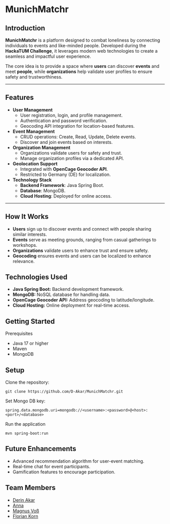# MunichMatchr

## Introduction

**MunichMatchr** is a platform designed to combat loneliness by connecting individuals to events and like-minded people. Developed during the **HackaTUM Challenge**, it leverages modern web technologies to create a seamless and impactful user experience.

The core idea is to provide a space where **users** can discover **events** and meet **people**, while **organizations** help validate user profiles to ensure safety and trustworthiness.

---

## Features

- **User Management**
  - User registration, login, and profile management.
  - Authentication and password verification.
  - Geocoding API integration for location-based features.
- **Event Management**
  - CRUD operations: Create, Read, Update, Delete events.
  - Discover and join events based on interests.
- **Organization Management**
  - Organizations validate users for safety and trust.
  - Manage organization profiles via a dedicated API.
- **Geolocation Support**
  - Integrated with **OpenCage Geocoder API**.
  - Restricted to Germany (DE) for localization.
- **Technology Stack**
  - **Backend Framework**: Java Spring Boot.
  - **Database**: MongoDB.
  - **Cloud Hosting**: Deployed for online access.

---

## How It Works

- **Users** sign up to discover events and connect with people sharing similar interests.
- **Events** serve as meeting grounds, ranging from casual gatherings to workshops.
- **Organizations** validate users to enhance trust and ensure safety.
- **Geocoding** ensures events and users can be localized to enhance relevance.
    
## Technologies Used

- **Java Spring Boot:** Backend development framework.
- **MongoDB:** NoSQL database for handling data.
- **OpenCage Geocoder API:** Address geocoding to latitude/longitude.
- **Cloud Hosting:** Online deployment for real-time access.
    
## Getting Started
Prerequisites
- Java 17 or higher
- Maven
- MongoDB

## Setup

Clone the repository:
```
git clone https://github.com/D-Akar/MunichMatchr.git
```
Set Mongo DB key:
```
spring.data.mongodb.uri=mongodb://<username>:<password>@<host>:<port>/<database>
```
Run the application
```
mvn spring-boot:run
```

## Future Enhancements
- Advanced recommendation algorithm for user-event matching.
- Real-time chat for event participants.
- Gamification features to encourage participation.

## Team Members
- [Derin Akar](https://github.com/D-Akar)
- [Anna](https://github.com/annamas00)
- [Magnus Voß](https://github.com/Magnus-Voss)
- [Florian Korn](https://github.com/flo1166)
